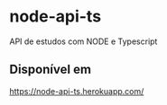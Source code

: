 # node-api-ts
API de estudos com NODE e Typescript

## Disponível em ##
https://node-api-ts.herokuapp.com/
